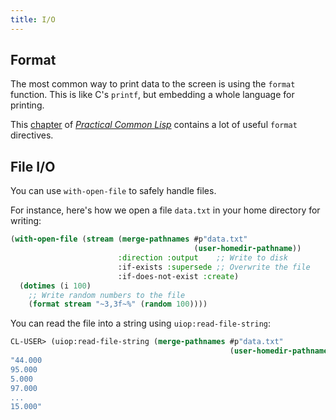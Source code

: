 ```yaml
---
title: I/O
---
```


## Format

The most common way to print data to the screen is using the `format`
function. This is like C's `printf`, but embedding a whole language for
printing.

This [chapter][pcl-chap] of [*Practical Common Lisp*][pcl] contains a lot of
useful `format` directives.

## File I/O

You can use `with-open-file` to safely handle files.

For instance, here's how we open a file `data.txt` in your home directory for
writing:

```lisp
(with-open-file (stream (merge-pathnames #p"data.txt"
                                         (user-homedir-pathname))
                        :direction :output    ;; Write to disk
                        :if-exists :supersede ;; Overwrite the file
                        :if-does-not-exist :create)
  (dotimes (i 100)
    ;; Write random numbers to the file
    (format stream "~3,3f~%" (random 100))))
```

You can read the file into a string using `uiop:read-file-string`:

```lisp
CL-USER> (uiop:read-file-string (merge-pathnames #p"data.txt"
                                                 (user-homedir-pathname)))
"44.000
95.000
5.000
97.000
...
15.000"
```

[pcl-chap]: http://www.gigamonkeys.com/book/a-few-format-recipes.html
[pcl]: /books/#practical-common-lisp
